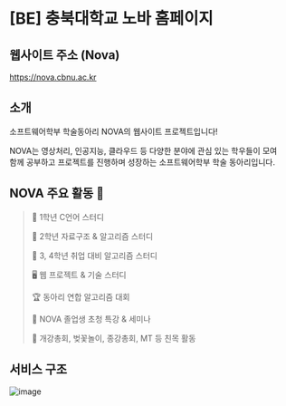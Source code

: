 # [BE] 충북대학교 노바 홈페이지 

## 웹사이트 주소 (Nova)
  https://nova.cbnu.ac.kr


## 소개
  소프트웨어학부 학술동아리 NOVA의 웹사이트 프로젝트입니다!

  NOVA는 영상처리, 인공지능, 클라우드 등 다양한 분야에 관심 있는 학우들이 모여  
  함께 공부하고 프로젝트를 진행하며 성장하는 소프트웨어학부 학술 동아리입니다.


## NOVA 주요 활동 🌟

  >📘 1학년 C언어 스터디
  >
  >📗 2학년 자료구조 & 알고리즘 스터디
  >
  >📙 3, 4학년 취업 대비 알고리즘 스터디
  >
  > 🖥 웹 프로젝트 & 기술 스터디
  >
  >🏆 동아리 연합 알고리즘 대회
  >
  >🎤 NOVA 졸업생 초청 특강 & 세미나
  >
  >🌸 개강총회, 벚꽃놀이, 종강총회, MT 등 친목 활동

## 서비스 구조
![image](https://github.com/user-attachments/assets/a07197ae-308d-478e-af21-ad156f758194)

